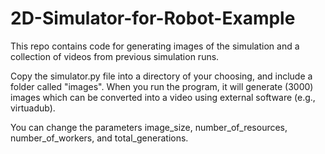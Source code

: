 # 2D-Simulator-for-Robot-Example
This repo contains code for generating images of the simulation and a collection of videos from previous simulation runs.


Copy the simulator.py file into a directory of your choosing, and include a folder called "images". When you run the program, it will generate (3000) images which can be converted into a video using external software (e.g., virtuadub).

You can change the parameters image_size, number_of_resources, number_of_workers, and total_generations.
